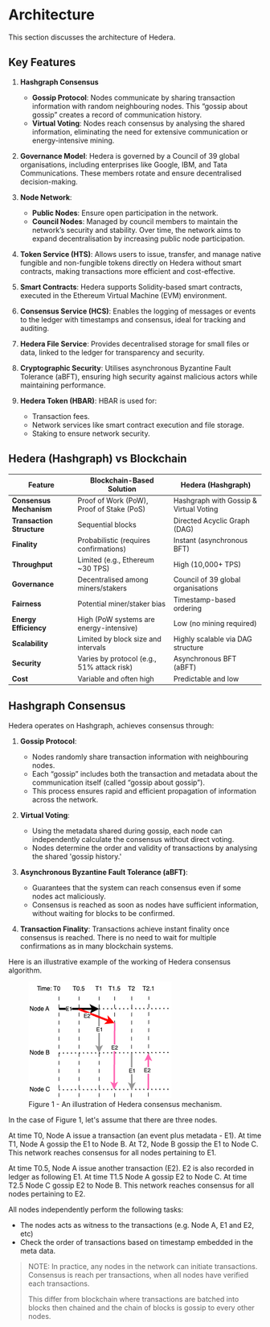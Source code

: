 # Architecture

This section discusses the architecture of Hedera.

## Key Features

1. **Hashgraph Consensus**
    * **Gossip Protocol**: Nodes communicate by sharing transaction information with random neighbouring nodes. This “gossip about gossip” creates a record of communication history.
    * **Virtual Voting**: Nodes reach consensus by analysing the shared information, eliminating the need for extensive communication or energy-intensive mining.

2. **Governance Model**: Hedera is governed by a Council of 39 global organisations, including enterprises like Google, IBM, and Tata Communications. These members rotate and ensure decentralised decision-making.

3. **Node Network**:
    * **Public Nodes**: Ensure open participation in the network.
    * **Council Nodes**: Managed by council members to maintain the network’s security and stability. Over time, the network aims to expand decentralisation by increasing public node participation.

4. **Token Service (HTS)**: Allows users to issue, transfer, and manage native fungible and non-fungible tokens directly on Hedera without smart contracts, making transactions more efficient and cost-effective.

5. **Smart Contracts**: Hedera supports Solidity-based smart contracts, executed in the Ethereum Virtual Machine (EVM) environment.

6. **Consensus Service (HCS)**: Enables the logging of messages or events to the ledger with timestamps and consensus, ideal for tracking and auditing.

7. **Hedera File Service**: Provides decentralised storage for small files or data, linked to the ledger for transparency and security.

8. **Cryptographic Security**: Utilises asynchronous Byzantine Fault Tolerance (aBFT), ensuring high security against malicious actors while maintaining performance.

9. **Hedera Token (HBAR)**: HBAR is used for:
    * Transaction fees.
    * Network services like smart contract execution and file storage.
    * Staking to ensure network security.

## Hedera (Hashgraph) vs Blockchain

| Feature               | Blockchain-Based Solution           | Hedera (Hashgraph)               |
|-----------------------|--------------------------------------|-----------------------------------|
| **Consensus Mechanism** | Proof of Work (PoW), Proof of Stake (PoS) | Hashgraph with Gossip & Virtual Voting |
| **Transaction Structure** | Sequential blocks                  | Directed Acyclic Graph (DAG)     |
| **Finality**           | Probabilistic (requires confirmations) | Instant (asynchronous BFT)       |
| **Throughput**         | Limited (e.g., Ethereum ~30 TPS)    | High (10,000+ TPS)               |
| **Governance**         | Decentralised among miners/stakers  | Council of 39 global organisations |
| **Fairness**           | Potential miner/staker bias         | Timestamp-based ordering         |
| **Energy Efficiency**  | High (PoW systems are energy-intensive) | Low (no mining required)         |
| **Scalability**        | Limited by block size and intervals | Highly scalable via DAG structure |
| **Security**           | Varies by protocol (e.g., 51% attack risk) | Asynchronous BFT (aBFT)          |
| **Cost**               | Variable and often high             | Predictable and low              |

## Hashgraph Consensus

Hedera operates on Hashgraph, achieves consensus through:

1.	**Gossip Protocol**:
    * Nodes randomly share transaction information with neighbouring nodes.
    * Each “gossip” includes both the transaction and metadata about the communication itself (called “gossip about gossip”).
    * This process ensures rapid and efficient propagation of information across the network.

2.	**Virtual Voting**:
    * Using the metadata shared during gossip, each node can independently calculate the consensus without direct voting.
    * Nodes determine the order and validity of transactions by analysing the shared 'gossip history.'

3.	**Asynchronous Byzantine Fault Tolerance (aBFT)**:
    * Guarantees that the system can reach consensus even if some nodes act maliciously.
    * Consensus is reached as soon as nodes have sufficient information, without waiting for blocks to be confirmed.

4.	**Transaction Finality**: Transactions achieve instant finality once consensus is reached. There is no need to wait for multiple confirmations as in many blockchain systems.

Here is an illustrative example of the working of Hedera consensus algorithm.

<figure>
  <img src="../assets/img/gossip.png" alt="Gossiping Protocol">
  <figcaption>Figure 1 - An illustration of Hedera consensus mechanism.</figcaption>
</figure>

In the case of Figure 1, let's assume that there are three nodes.

At time T0, Node A issue a transaction (an event plus metadata - E1). At time T1, Node A gossip the E1 to Node B.
At T2, Node B gossip the E1 to Node C. This network reaches consensus for all nodes pertaining to E1.

At time T0.5, Node A issue another transaction (E2). E2 is also recorded in ledger as following E1. At time T1.5 Node 
A gossip E2 to Node C. At time T2.5 Node C gossip E2 to Node B. This network reaches consensus for all nodes pertaining
to E2.

All nodes independently perform the following tasks:
* The nodes acts as witness to the transactions (e.g. Node A, E1 and E2, etc)
* Check the order of transactions based on timestamp embedded in the meta data.

> NOTE: In practice, any nodes in the network can initiate transactions. Consensus
> is reach per transactions, when all nodes have verified each transactions. 
>
> This differ from blockchain where transactions are batched into blocks then chained
> and the chain of blocks is gossip to every other nodes.
